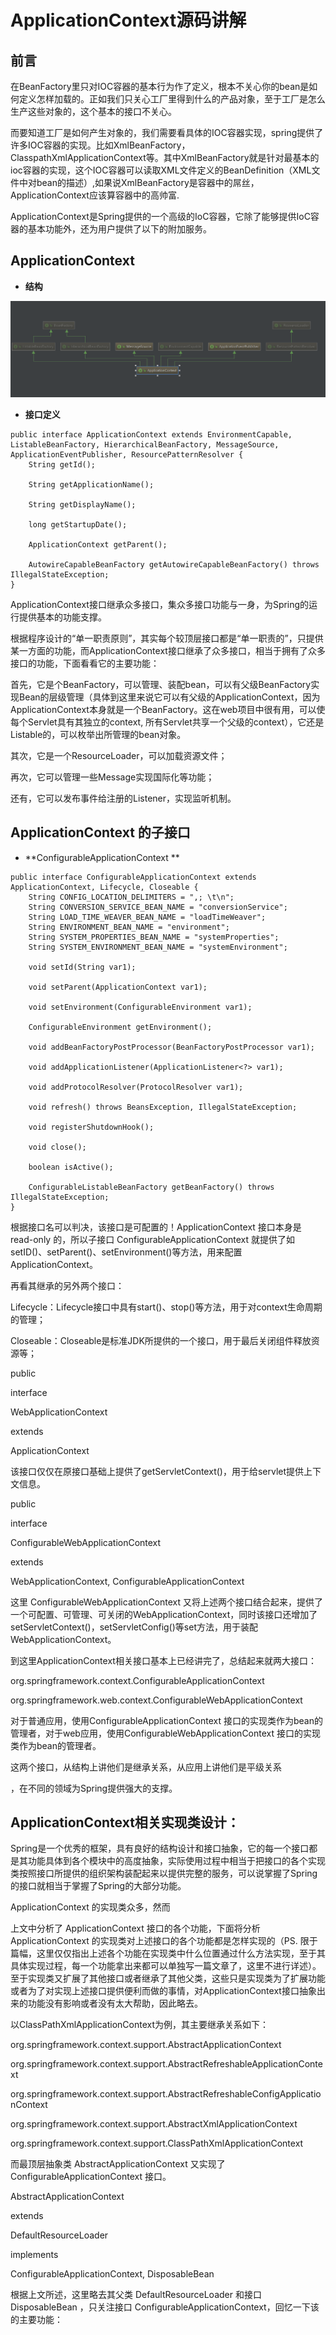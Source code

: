 # ApplicationContext源码讲解

## 前言

在BeanFactory里只对IOC容器的基本行为作了定义，根本不关心你的bean是如何定义怎样加载的。正如我们只关心工厂里得到什么的产品对象，至于工厂是怎么生产这些对象的，这个基本的接口不关心。

而要知道工厂是如何产生对象的，我们需要看具体的IOC容器实现，spring提供了许多IOC容器的实现。比如XmlBeanFactory，ClasspathXmlApplicationContext等。其中XmlBeanFactory就是针对最基本的ioc容器的实现，这个IOC容器可以读取XML文件定义的BeanDefinition（XML文件中对bean的描述）,如果说XmlBeanFactory是容器中的屌丝，ApplicationContext应该算容器中的高帅富.

ApplicationContext是Spring提供的一个高级的IoC容器，它除了能够提供IoC容器的基本功能外，还为用户提供了以下的附加服务。

## ApplicationContext

* **结构**

![](/assets/import-applicationcontext-01.png)

* **接口定义**

```
public interface ApplicationContext extends EnvironmentCapable, ListableBeanFactory, HierarchicalBeanFactory, MessageSource, ApplicationEventPublisher, ResourcePatternResolver {
    String getId();

    String getApplicationName();

    String getDisplayName();

    long getStartupDate();

    ApplicationContext getParent();

    AutowireCapableBeanFactory getAutowireCapableBeanFactory() throws IllegalStateException;
}
```

ApplicationContext接口继承众多接口，集众多接口功能与一身，为Spring的运行提供基本的功能支撑。

根据程序设计的“单一职责原则”，其实每个较顶层接口都是“单一职责的”，只提供某一方面的功能，而ApplicationContext接口继承了众多接口，相当于拥有了众多接口的功能，下面看看它的主要功能：

首先，它是个BeanFactory，可以管理、装配bean，可以有父级BeanFactory实现Bean的层级管理（具体到这里来说它可以有父级的ApplicationContext，因为ApplicationContext本身就是一个BeanFactory。这在web项目中很有用，可以使每个Servlet具有其独立的context, 所有Servlet共享一个父级的context），它还是Listable的，可以枚举出所管理的bean对象。

其次，它是一个ResourceLoader，可以加载资源文件；

再次，它可以管理一些Message实现国际化等功能；

还有，它可以发布事件给注册的Listener，实现监听机制。

## **ApplicationContext 的子接口**

* **ConfigurableApplicationContext **

```
public interface ConfigurableApplicationContext extends ApplicationContext, Lifecycle, Closeable {
    String CONFIG_LOCATION_DELIMITERS = ",; \t\n";
    String CONVERSION_SERVICE_BEAN_NAME = "conversionService";
    String LOAD_TIME_WEAVER_BEAN_NAME = "loadTimeWeaver";
    String ENVIRONMENT_BEAN_NAME = "environment";
    String SYSTEM_PROPERTIES_BEAN_NAME = "systemProperties";
    String SYSTEM_ENVIRONMENT_BEAN_NAME = "systemEnvironment";

    void setId(String var1);

    void setParent(ApplicationContext var1);

    void setEnvironment(ConfigurableEnvironment var1);

    ConfigurableEnvironment getEnvironment();

    void addBeanFactoryPostProcessor(BeanFactoryPostProcessor var1);

    void addApplicationListener(ApplicationListener<?> var1);

    void addProtocolResolver(ProtocolResolver var1);

    void refresh() throws BeansException, IllegalStateException;

    void registerShutdownHook();

    void close();

    boolean isActive();

    ConfigurableListableBeanFactory getBeanFactory() throws IllegalStateException;
}
```

根据接口名可以判决，该接口是可配置的！ApplicationContext 接口本身是 read-only 的，所以子接口 ConfigurableApplicationContext 就提供了如setID\(\)、setParent\(\)、setEnvironment\(\)等方法，用来配置ApplicationContext。

再看其继承的另外两个接口：



Lifecycle：Lifecycle接口中具有start\(\)、stop\(\)等方法，用于对context生命周期的管理；

Closeable：Closeable是标准JDK所提供的一个接口，用于最后关闭组件释放资源等；

public

interface

WebApplicationContext

extends

ApplicationContext

该接口仅仅在原接口基础上提供了getServletContext\(\)，用于给servlet提供上下文信息。

public

interface

ConfigurableWebApplicationContext

extends

WebApplicationContext, ConfigurableApplicationContext

这里 ConfigurableWebApplicationContext 又将上述两个接口结合起来，提供了一个可配置、可管理、可关闭的WebApplicationContext，同时该接口还增加了setServletContext\(\)，setServletConfig\(\)等set方法，用于装配WebApplicationContext。

到这里ApplicationContext相关接口基本上已经讲完了，总结起来就两大接口：

org.springframework.context.ConfigurableApplicationContext

org.springframework.web.context.ConfigurableWebApplicationContext

对于普通应用，使用ConfigurableApplicationContext 接口的实现类作为bean的管理者，对于web应用，使用ConfigurableWebApplicationContext 接口的实现类作为bean的管理者。

这两个接口，从结构上讲他们是继承关系，从应用上讲他们是平级关系

，在不同的领域为Spring提供强大的支撑。  

## ApplicationContext相关实现类设计：

Spring是一个优秀的框架，具有良好的结构设计和接口抽象，它的每一个接口都是其功能具体到各个模块中的高度抽象，实际使用过程中相当于把接口的各个实现类按照接口所提供的组织架构装配起来以提供完整的服务，可以说掌握了Spring的接口就相当于掌握了Spring的大部分功能。

ApplicationContext 的实现类众多，然而

上文中分析了 ApplicationContext 接口的各个功能，下面将分析 ApplicationContext 的实现类对上述接口的各个功能都是怎样实现的（PS. 限于篇幅，这里仅仅指出上述各个功能在实现类中什么位置通过什么方法实现，至于其具体实现过程，每一个功能拿出来都可以单独写一篇文章了，这里不进行详述）。至于实现类又扩展了其他接口或者继承了其他父类，这些只是实现类为了扩展功能或者为了对实现上述接口提供便利而做的事情，对ApplicationContext接口抽象出来的功能没有影响或者没有太大帮助，因此略去。

以ClassPathXmlApplicationContext为例，其主要继承关系如下：

org.springframework.context.support.AbstractApplicationContext

org.springframework.context.support.AbstractRefreshableApplicationContext

org.springframework.context.support.AbstractRefreshableConfigApplicationContext

org.springframework.context.support.AbstractXmlApplicationContext

org.springframework.context.support.ClassPathXmlApplicationContext

而最顶层抽象类 AbstractApplicationContext 又实现了 ConfigurableApplicationContext 接口。

AbstractApplicationContext

extends

DefaultResourceLoader

implements

ConfigurableApplicationContext, DisposableBean

根据上文所述，这里略去其父类 DefaultResourceLoader 和接口 DisposableBean ，只关注接口 ConfigurableApplicationContext，回忆一下该的主要功能：

